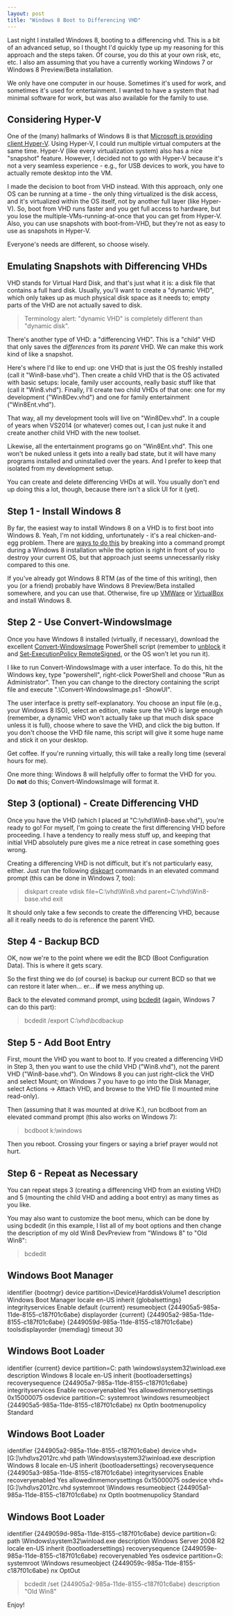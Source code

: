 ```yaml
---
layout: post
title: "Windows 8 Boot to Differencing VHD"
---
```

Last night I installed Windows 8, booting to a differencing vhd. This is a bit of an advanced setup, so I thought I'd quickly type up my reasoning for this approach and the steps taken. Of course, you do this at your own risk, etc, etc. I also am assuming that you have a currently working Windows 7 or Windows 8 Preview/Beta installation.



We only have one computer in our house. Sometimes it's used for work, and sometimes it's used for entertainment. I wanted to have a system that had minimal software for work, but was also available for the family to use.



## Considering Hyper-V

One of the (many) hallmarks of Windows 8 is that [Microsoft is providing client Hyper-V](http://blogs.msdn.com/b/b8/archive/2011/09/07/bringing-hyper-v-to-windows-8.aspx). Using Hyper-V, I could run multiple virtual computers at the same time. Hyper-V (like every virtualization system) also has a nice "snapshot" feature. However, I decided not to go with Hyper-V because it's not a very seamless experience - e.g., for USB devices to work, you have to actually remote desktop into the VM.



I made the decision to boot from VHD instead. With this approach, only one OS can be running at a time - the only thing virtualized is the disk access, and it's virtualized within the OS itself, not by another full layer (like Hyper-V). So, boot from VHD runs faster and you get full access to hardware, but you lose the multiple-VMs-running-at-once that you can get from Hyper-V. Also, you can use snapshots with boot-from-VHD, but they're not as easy to use as snapshots in Hyper-V.



Everyone's needs are different, so choose wisely.



## Emulating Snapshots with Differencing VHDs

VHD stands for Virtual Hard Disk, and that's just what it is: a disk file that contains a full hard disk. Usually, you'll want to create a "dynamic VHD", which only takes up as much physical disk space as it needs to; empty parts of the VHD are not actually saved to disk.



> Terminology alert: "dynamic VHD" is completely different than "dynamic disk".


There's another type of VHD: a "differencing VHD". This is a "child" VHD that only saves the _differences_ from its _parent_ VHD. We can make this work kind of like a snapshot.



Here's where I'd like to end up: one VHD that is just the OS freshly installed (call it "Win8-base.vhd"). Then create a child VHD that is the OS activated with basic setups: locale, family user accounts, really basic stuff like that (call it "Win8.vhd"). Finally, I'll create two child VHDs of that one: one for my development ("Win8Dev.vhd") and one for family entertainment ("Win8Ent.vhd").



That way, all my development tools will live on "Win8Dev.vhd". In a couple of years when VS2014 (or whatever) comes out, I can just nuke it and create another child VHD with the new toolset.



Likewise, all the entertainment programs go on "Win8Ent.vhd". This one won't be nuked unless it gets into a really bad state, but it will have many programs installed and uninstalled over the years. And I prefer to keep that isolated from my development setup.



You can create and delete differencing VHDs at will. You usually don't end up doing this a lot, though, because there isn't a slick UI for it (yet).



## Step 1 - Install Windows 8

By far, the easiest way to install Windows 8 on a VHD is to first boot into Windows 8. Yeah, I'm not kidding, unfortunately - it's a real chicken-and-egg problem. There are [ways to do this](http://www.hanselman.com/blog/GuideToInstallingAndBootingWindows8DeveloperPreviewOffAVHDVirtualHardDisk.aspx) by breaking into a command prompt during a Windows 8 installation while the option is right in front of you to destroy your current OS, but that approach just seems unnecessarily risky compared to this one.



If you've already got Windows 8 RTM (as of the time of this writing), then you (or a friend) probably have Windows 8 Preview/Beta installed somewhere, and you can use that. Otherwise, fire up [VMWare](http://www.vmware.com/products/player/) or [VirtualBox](https://www.virtualbox.org/) and install Windows 8.



## Step 2 - Use Convert-WindowsImage

Once you have Windows 8 installed (virtually, if necessary), download the excellent [Convert-WindowsImage](http://gallery.technet.microsoft.com/scriptcenter/Convert-WindowsImageps1-0fe23a8f) PowerShell script (remember to [unblock](http://support.microsoft.com/kb/883260) it and [Set-ExecutionPolicy RemoteSigned](http://technet.microsoft.com/en-us/library/ee176961.aspx), or the OS won't let you run it).



I like to run Convert-WindowsImage with a user interface. To do this, hit the Windows key, type "powershell", right-click PowerShell and choose "Run as Administrator". Then you can change to the directory containing the script file and execute ".\Convert-WindowsImage.ps1 -ShowUI".



The user interface is pretty self-explanatory. You choose an input file (e.g., your Windows 8 ISO), select an edition, make sure the VHD is large enough (remember, a dynamic VHD won't actually take up that much disk space unless it is full), choose where to save the VHD, and click the big button. If you don't choose the VHD file name, this script will give it some huge name and stick it on your desktop.



Get coffee. If you're running virtually, this will take a really long time (several hours for me).



One more thing: Windows 8 will helpfully offer to format the VHD for you. Do **not** do this; Convert-WindowsImage will format it.



## Step 3 (optional) - Create Differencing VHD

Once you have the VHD (which I placed at "C:\vhd\Win8-base.vhd"), you're ready to go! For myself, I'm going to create the first differencing VHD before proceeding. I have a tendency to really mess stuff up, and keeping that initial VHD absolutely pure gives me a nice retreat in case something goes wrong.



Creating a differencing VHD is not difficult, but it's not particularly easy, either. Just run the following [diskpart](http://technet.microsoft.com/en-us/library/cc770877) commands in an elevated command prompt (this can be done in Windows 7, too):




> diskpart
> create vdisk file=C:\vhd\Win8.vhd parent=C:\vhd\Win8-base.vhd
> exit


It should only take a few seconds to create the differencing VHD, because all it really needs to do is reference the parent VHD.



## Step 4 - Backup BCD

OK, now we're to the point where we edit the BCD (Boot Configuration Data). This is where it gets scary.



So the first thing we do (of course) is backup our current BCD so that we can restore it later when... er... **if** we mess anything up.



Back to the elevated command prompt, using [bcdedit](http://technet.microsoft.com/en-us/library/cc731662.aspx) (again, Windows 7 can do this part):




> bcdedit /export C:\vhd\bcdbackup


## Step 5 - Add Boot Entry

First, mount the VHD you want to boot to. If you created a differencing VHD in Step 3, then you want to use the child VHD ("Win8.vhd"), not the parent VHD ("Win8-base.vhd"). On Windows 8 you can just right-click the VHD and select Mount; on Windows 7 you have to go into the Disk Manager, select Actions -> Attach VHD, and browse to the VHD file (I mounted mine read-only).



Then (assuming that it was mounted at drive K:), run bcdboot from an elevated command prompt (this also works on Windows 7):




> bcdboot k:\windows


Then you reboot. Crossing your fingers or saying a brief prayer would not hurt.



## Step 6 - Repeat as Necessary

You can repeat steps 3 (creating a differencing VHD from an existing VHD) and 5 (mounting the child VHD and adding a boot entry) as many times as you like.



You may also want to customize the boot menu, which can be done by using bcdedit (in this example, I list all of my boot options and then change the description of my old Win8 DevPreview from "Windows 8" to "Old Win8":




> bcdedit

Windows Boot Manager
--------------------
identifier              {bootmgr}
device                  partition=\Device\HarddiskVolume1
description             Windows Boot Manager
locale                  en-US
inherit                 {globalsettings}
integrityservices       Enable
default                 {current}
resumeobject            {244905a5-985a-11de-8155-c187f01c6abe}
displayorder            {current}
                        {244905a2-985a-11de-8155-c187f01c6abe}
                        {2449059d-985a-11de-8155-c187f01c6abe}
toolsdisplayorder       {memdiag}
timeout                 30

Windows Boot Loader
-------------------
identifier              {current}
device                  partition=C:
path                    \windows\system32\winload.exe
description             Windows 8
locale                  en-US
inherit                 {bootloadersettings}
recoverysequence        {244905a7-985a-11de-8155-c187f01c6abe}
integrityservices       Enable
recoveryenabled         Yes
allowedinmemorysettings 0x15000075
osdevice                partition=C:
systemroot              \windows
resumeobject            {244905a5-985a-11de-8155-c187f01c6abe}
nx                      OptIn
bootmenupolicy          Standard

Windows Boot Loader
-------------------
identifier              {244905a2-985a-11de-8155-c187f01c6abe}
device                  vhd=[G:]\vhd\vs2012rc.vhd
path                    \Windows\system32\winload.exe
description             Windows 8
locale                  en-US
inherit                 {bootloadersettings}
recoverysequence        {244905a3-985a-11de-8155-c187f01c6abe}
integrityservices       Enable
recoveryenabled         Yes
allowedinmemorysettings 0x15000075
osdevice                vhd=[G:]\vhd\vs2012rc.vhd
systemroot              \Windows
resumeobject            {244905a1-985a-11de-8155-c187f01c6abe}
nx                      OptIn
bootmenupolicy          Standard

Windows Boot Loader
-------------------
identifier              {2449059d-985a-11de-8155-c187f01c6abe}
device                  partition=G:
path                    \Windows\system32\winload.exe
description             Windows Server 2008 R2
locale                  en-US
inherit                 {bootloadersettings}
recoverysequence        {2449059e-985a-11de-8155-c187f01c6abe}
recoveryenabled         Yes
osdevice                partition=G:
systemroot              \Windows
resumeobject            {2449059c-985a-11de-8155-c187f01c6abe}
nx                      OptOut

> bcdedit /set {244905a2-985a-11de-8155-c187f01c6abe} description "Old Win8"


Enjoy!


